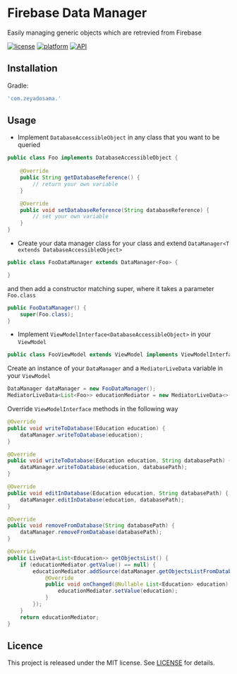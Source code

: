 # Firebase Data Manager
Easily managing generic objects which are retrevied from Firebase

[![license](https://img.shields.io/badge/license-MIT-blue.svg)](https://github.com/ChadCSong/ShineButton/raw/master/LICENSE)
[![platform](https://img.shields.io/badge/platform-Android-yellow.svg)](https://www.android.com)
[![API](https://img.shields.io/badge/API-14%2B-brightgreen.svg?style=flat)](https://android-arsenal.com/api?level=19)

## Installation
Gradle:
```groovy
'com.zeyadosama.'
```

## Usage
* Implement `DatabaseAccessibleObject` in any class that you want to be queried

```java
public class Foo implements DatabaseAccessibleObject {
    
    @Override
    public String getDatabaseReference() {
        // return your own variable
    }

    @Override
    public void setDatabaseReference(String databaseReference) {
        // set your own variable
    }
}
```
* Create your data manager class for your class and extend `DataManager<T extends DatabaseAccessibleObject>`

```java
public class FooDataManager extends DataManager<Foo> {

}
```
 and then add a constructor matching super, where it takes a parameter `Foo.class`
```java
public FooDataManager() {
    super(Foo.class);
}
```
* Implement `ViewModelInterface<DatabaseAccessibleObject>` in your `ViewModel`

```java
public class FooViewModel extends ViewModel implements ViewModelInterface
```
Create an instance of your `DataManager` and a `MediatorLiveData` variable in your `ViewModel`
```java
DataManager dataManager = new FooDataManager();
MediatorLiveData<List<Foo>> educationMediator = new MediatorLiveData<>();
```
Override `ViewModelInterface` methods in the following way
```java
@Override
public void writeToDatabase(Education education) {
    dataManager.writeToDatabase(education);
}

@Override
public void writeToDatabase(Education education, String databasePath) {
    dataManager.writeToDatabase(education, databasePath);
}

@Override
public void editInDatabase(Education education, String databasePath) {
    dataManager.editInDatabase(education, databasePath);
}

@Override
public void removeFromDatabase(String databasePath) {
    dataManager.removeFromDatabase(databasePath);
}

@Override
public LiveData<List<Education>> getObjectsList() {
    if (educationMediator.getValue() == null) {
        educationMediator.addSource(dataManager.getObjectsListFromDatabase(), new Observer<List<Education>>() {
            @Override
            public void onChanged(@Nullable List<Education> education) {
                educationMediator.setValue(education);
            }
        });
    }
    return educationMediator;
}
```

## Licence
This project is released under the MIT license.
See [LICENSE](./LICENSE.md) for details.
